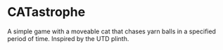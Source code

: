 # CATastrophe
A simple game with a moveable cat that chases yarn balls in a specified period of time.
Inspired by the UTD plinth.
